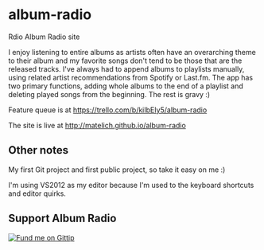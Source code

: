 album-radio
===========

Rdio Album Radio site

I enjoy listening to entire albums as artists often have an overarching theme to their 
album and my favorite songs don't tend to be those that are the released tracks.  I've always had to append 
albums to playlists manually, using related artist recommendations from Spotify or Last.fm.  The app has two 
primary functions, adding whole albums to the end of a playlist and deleting played songs from the beginning.  The rest is gravy :)

Feature queue is at https://trello.com/b/kiIbEIy5/album-radio

The site is live at http://matelich.github.io/album-radio

Other notes
-----------

My first Git project and first public project, so take it easy on me :)

I'm using VS2012 as my editor because I'm used to the keyboard shortcuts and editor quirks.

Support Album Radio
-------------------
[![Fund me on Gittip](https://raw.github.com/gittip/www.gittip.com/master/www/assets/gittip.png)](https://www.gittip.com/matelich/ "Fund me on Gittip")